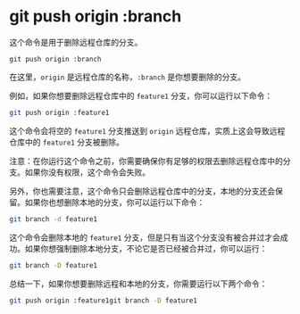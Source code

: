   

# git push origin :branch

这个命令是用于删除远程仓库的分支。

`git push origin :branch`

在这里，`origin` 是远程仓库的名称，`:branch` 是你想要删除的分支。

例如，如果你想要删除远程仓库中的 `feature1` 分支，你可以运行以下命令：

```bash
git push origin :feature1
```

这个命令会将空的 `feature1` 分支推送到 `origin` 远程仓库，实质上这会导致远程仓库中的 `feature1` 分支被删除。

注意：在你运行这个命令之前，你需要确保你有足够的权限去删除远程仓库中的分支。如果你没有权限，这个命令会失败。

另外，你也需要注意，这个命令只会删除远程仓库中的分支，本地的分支还会保留。如果你也想删除本地的分支，你可以运行以下命令：

```bash
git branch -d feature1
```

这个命令会删除本地的 `feature1` 分支，但是只有当这个分支没有被合并过才会成功。如果你想强制删除本地分支，不论它是否已经被合并过，你可以运行：

```bash
git branch -D feature1
```

总结一下，如果你想要删除远程和本地的分支，你需要运行以下两个命令：

```bash
git push origin :feature1git branch -D feature1
```